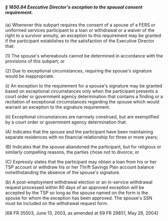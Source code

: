 ##### § 1650.64 Executive Director's exception to the spousal consent requirement. #####

(a) Whenever this subpart requires the consent of a spouse of a FERS or uniformed services participant to a loan or withdrawal or a waiver of the right to a survivor annuity, an exception to this requirement may be granted if the participant establishes to the satisfaction of the Executive Director that:

(1) The spouse's whereabouts cannot be determined in accordance with the provisions of this subpart; or

(2) Due to exceptional circumstances, requiring the spouse's signature would be inappropriate.

(i) An exception to the requirement for a spouse's signature may be granted based on exceptional circumstances only when the participant presents a court order or government agency determination that contains a finding or a recitation of exceptional circumstances regarding the spouse which would warrant an exception to the signature requirement.

(ii) Exceptional circumstances are narrowly construed, but are exemplified by a court order or government agency determination that:

(A) Indicates that the spouse and the participant have been maintaining separate residences with no financial relationship for three or more years;

(B) Indicates that the spouse abandoned the participant, but for religious or similarly compelling reasons, the parties chose not to divorce; or

(C) Expressly states that the participant may obtain a loan from his or her TSP account or withdraw his or her Thrift Savings Plan account balance notwithstanding the absence of the spouse's signature.

(b) A post-employment withdrawal election or an in-service withdrawal request processed within 90 days of an approved exception will be accepted by the TSP so long as the spouse named on the form is the spouse for whom the exception has been approved. The spouse's SSN must be included on the withdrawal request form.

[68 FR 35503, June 13, 2003, as amended at 69 FR 29851, May 26, 2004]